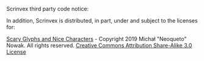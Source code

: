 Scrinvex third party code notice:

In addition, Scrinvex is distributed, in part, under and subject to the licenses for:

[Scary Glyphs and Nice Characters](http://michalnowakdesign.pl/)  - Copyright 2019 Michał "Neoqueto" Nowak. All rights reserved.
[Creative Commons Attribution Share-Alike 3.0 License](http://creativecommons.org/licenses/by-sa/3.0/)
